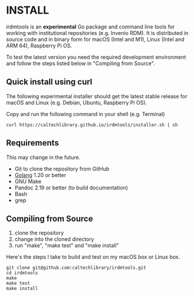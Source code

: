 
INSTALL
=======

irdmtools is an **experimental** Go package and command line tools for working with institutional repositories (e.g. Invenio RDM). It is distributed in source code and in binary form for macOS (Intel and M1), Linux (Intel and ARM 64), Raspberry Pi OS.

To test the latest version you need the required development environment and follow the steps listed below in "Compiling from Source".

Quick install using curl
------------------------

The following experimental installer should get the latest stable release for macOS and Linux (e.g. Debian, Ubuntu, Raspberry Pi OS). 

Copy and run the following command in your shell (e.g. Terminal)

~~~
curl https://caltechlibrary.github.io/irdmtools/installer.sh | sh
~~~


Requirements
------------

This may change in the future.

- Git to clone the repository from GitHub
- [Golang](https://golang.org) 1.20 or better
- GNU Make
- Pandoc 2.19 or better (to build documentation)
- Bash
- grep

Compiling from Source
---------------------

1. clone the repository
2. change into the cloned directory
3. run "make", "make test" and "make install"

Here's the steps I take to build and test on my macOS box or Linux box.

~~~
git clone git@github.com:caltechlibrary/irdmtools.git
cd irdmtools
make
make test
make install
~~~

